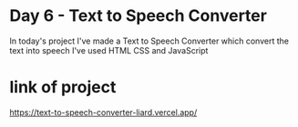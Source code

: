 # Day 6 - Text to Speech Converter

In today's project I've made a Text to Speech Converter which convert the text into speech
I've used HTML CSS and JavaScript

# link of project
https://text-to-speech-converter-liard.vercel.app/
